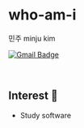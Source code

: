 # who-am-i
민주 minju kim

[![Gmail Badge](https://img.shields.io/badge/Gmail-d14836?style=flat-square&logo=Gmail&logoColor=white&link=mailto:rlaalswn0448@naver.com)](mailto:rlaalswn0448@naver.com)


<br>

## Interest 🙂
- Study software
